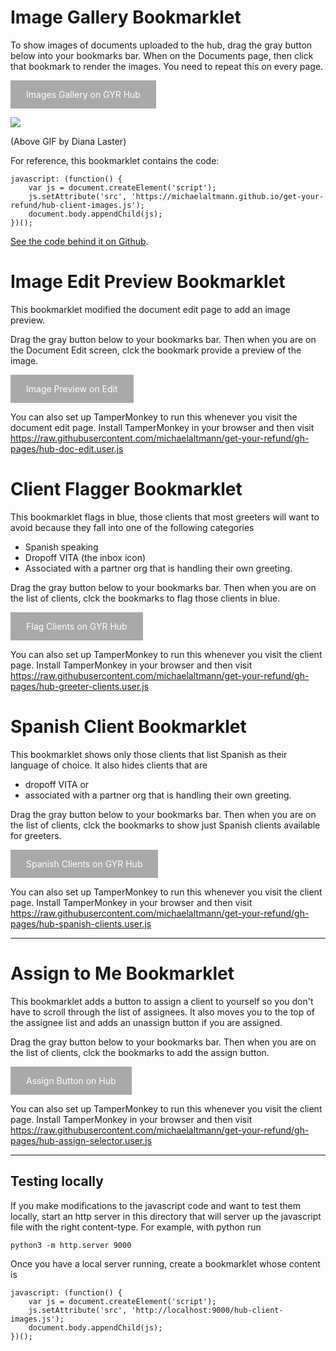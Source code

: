 # Image Gallery Bookmarklet

<style>
a.button-link {
  background-color: darkgray;
  color: white;
  padding: 14px 25px;
  text-align: center;
  text-decoration: none;
  display: inline-block;
}

</style>

To show images of documents uploaded to the hub, drag the gray button below into your bookmarks bar. When on the Documents page, then click that bookmark to render the images. You need to repeat this on every page.

<a class='button-link'  href="javascript: (function() {
    var js = document.createElement('script');
    js.setAttribute('src', 'https://michaelaltmann.github.io/get-your-refund/hub-client-images.js');
    document.body.appendChild(js);
})();">Images Gallery on GYR Hub</a>

<img src="gyr-hub-client-images-bookmarklet.gif"/>

(Above GIF by Diana Laster)

For reference, this bookmarklet contains the code:

```
javascript: (function() {
    var js = document.createElement('script');
    js.setAttribute('src', 'https://michaelaltmann.github.io/get-your-refund/hub-client-images.js');
    document.body.appendChild(js);
})();
```

[See the code behind it on Github](https://github.com/michaelaltmann/get-your-refund).

# Image Edit Preview Bookmarklet

This bookmarklet modified the document edit page to add an image preview.

Drag the gray button below to your bookmarks bar. Then when you are on the
Document Edit screen, clck the bookmark provide a preview of the image.

<a class='button-link' href="javascript: (function() {
      var js = document.createElement('script');
      js.setAttribute('src', 'https://michaelaltmann.github.io/get-your-refund/hub-doc-edit.user.js');
      document.body.appendChild(js);
  })();">Image Preview on Edit</a>

You can also set up TamperMonkey to run this whenever you visit the document edit page.
Install TamperMonkey in your browser and then visit
https://raw.githubusercontent.com/michaelaltmann/get-your-refund/gh-pages/hub-doc-edit.user.js

# Client Flagger Bookmarklet

This bookmarklet flags in blue, those clients that most greeters will want to avoid because they fall into one of the following categories

- Spanish speaking
- Dropoff VITA (the inbox icon)
- Associated with a partner org that is handling their own greeting.

Drag the gray button below to your bookmarks bar. Then when you are on the
list of clients, clck the bookmarks to flag those clients in blue.

<a class='button-link' href="javascript: (function() {
      var js = document.createElement('script');
      js.setAttribute('src', 'https://michaelaltmann.github.io/get-your-refund/hub-greeter-clients.user.js');
      document.body.appendChild(js);
  })();">Flag Clients on GYR Hub</a>

You can also set up TamperMonkey to run this whenever you visit the client page.
Install TamperMonkey in your browser and then visit
https://raw.githubusercontent.com/michaelaltmann/get-your-refund/gh-pages/hub-greeter-clients.user.js

# Spanish Client Bookmarklet

This bookmarklet shows only those clients that list Spanish as their language of choice.
It also hides clients that are

- dropoff VITA or
- associated with a partner org that is handling their own greeting.

Drag the gray button below to your bookmarks bar. Then when you are on the
list of clients, clck the bookmarks to show just Spanish clients available for
greeters.

<a class='button-link' href="javascript: (function() {
      var js = document.createElement('script');
      js.setAttribute('src', 'https://michaelaltmann.github.io/get-your-refund/hub-spanish-clients.user.js');
      document.body.appendChild(js);
  })();">Spanish Clients on GYR Hub</a>

You can also set up TamperMonkey to run this whenever you visit the client page.
Install TamperMonkey in your browser and then visit
https://raw.githubusercontent.com/michaelaltmann/get-your-refund/gh-pages/hub-spanish-clients.user.js

---


# Assign to Me Bookmarklet

This bookmarklet adds a button to assign a client to yourself so you don't have to scroll through the list of assignees. It also moves you to the top of the assignee list and adds an unassign button if you are assigned.

Drag the gray button below to your bookmarks bar. Then when you are on the
list of clients, clck the bookmarks to add the assign button.

<a class='button-link' href="javascript: (function() {
      var js = document.createElement('script');
      js.setAttribute('src', 'https://michaelaltmann.github.io/get-your-refund/hub-assign-selector.user.js');
      document.body.appendChild(js);
  })();">Assign Button on Hub</a>

You can also set up TamperMonkey to run this whenever you visit the client page.
Install TamperMonkey in your browser and then visit
https://raw.githubusercontent.com/michaelaltmann/get-your-refund/gh-pages/hub-assign-selector.user.js

---

## Testing locally

If you make modifications to the javascript code and want to test them locally,
start an http server in this directory that will server up the javascript file
with the right content-type. For example, with python run

```
python3 -m http.server 9000
```

Once you have a local server running, create a bookmarklet whose content is

```
javascript: (function() {
    var js = document.createElement('script');
    js.setAttribute('src', 'http://localhost:9000/hub-client-images.js');
    document.body.appendChild(js);
})();
```
